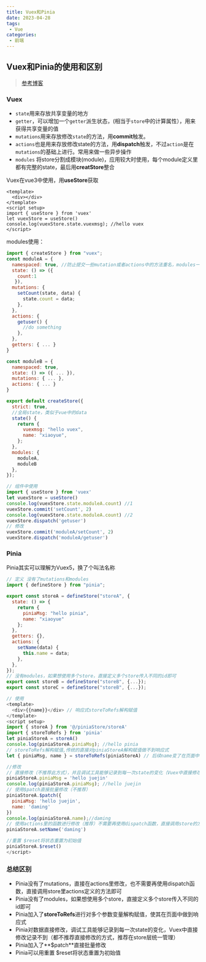 ```yaml
---
title: Vuex和Pinia
date: 2023-04-28
tags:
 - Vue
categories:
 - 前端
---
```


## Vuex和Pinia的使用和区别

> [参考博客](https://juejin.cn/post/7121209657678364685)

### Vuex

- `state`用来存放共享变量的地方
- `getter`，可以增加一个`getter`派生状态，(相当于`store`中的计算属性），用来获得共享变量的值
- `mutations`用来存放修改`state`的方法，用**commit**触发。 
- `actions`也是用来存放修改state的方法，用**dispatch**触发，不过`action`是在`mutations`的基础上进行。常用来做一些异步操作
- `modules` 将store分割成模块(module)，应用较大时使用，每个module定义里都有完整的state，最后用**creatStore**整合

Vuex在vue3中使用，用**useStore**获取

```vue
<template>
  <div></div>
</template>
<script setup>
import { useStore } from 'vuex'
let vuexStore = useStore()
console.log(vuexStore.state.vuexmsg); //hello vuex
</script>
```

modules使用：

```js
import { createStore } from "vuex";
const moduleA = {
  namespaced: true, //防止提交一些mutation或者actions中的方法重名，modules一般会采用命名空间的方式
  state: () => ({ 
    count:1
   }),
  mutations: {
    setCount(state, data) {
      state.count = data;
    },
  },
  actions: {
    getuser() {
      //do something
    },
  },
  getters: { ... }
}

const moduleB = {
  namespaced: true,
  state: () => ({ ... }),
  mutations: { ... },
  actions: { ... }
}

export default createStore({
  strict: true,
  //全局state，类似于vue中的data
  state() {
    return {
      vuexmsg: "hello vuex",
      name: "xiaoyue",
    };
  },
  modules: {
    moduleA,
    moduleB
  },
});

// 组件中使用
import { useStore } from 'vuex'
let vuexStore = useStore()
console.log(vuexStore.state.moduleA.count) //1
vuexStore.commit('setCount', 2)
console.log(vuexStore.state.moduleA.count) //2
vuexStore.dispatch('getuser')
// 修改
vuexStore.commit('moduleA/setCount', 2)
vuexStore.dispatch('moduleA/getuser')
```

### Pinia

Pinia其实可以理解为Vuex5，换了个叫法名称

```js
// 定义 没有了mutations和modules
import { defineStore } from "pinia";

export const storeA = defineStore("storeA", {
  state: () => {
    return {
      piniaMsg: "hello pinia",
      name: "xiaoyue"
    };
  },
  getters: {},
  actions: {
    setName(data) {
      this.name = data;
    },
  },
});
// 没有modules，如果想使用多个store，直接定义多个store传入不同的id即可
export const storeB = defineStore("storeB", {...});
export const storeC = defineStore("storeB", {...});

// 使用
<template>
  <div>{{name}}</div> // 响应式storeToRefs解构赋值
</template>
<script setup>
import { storeA } from '@/piniaStore/storeA'
import { storeToRefs } from 'pinia'
let piniaStoreA = storeA()
console.log(piniaStoreA.piniaMsg); //hello pinia
// storeToRefs解构赋值,传统的直接对piniaStoreA解构赋值做不到响应式
let { piniaMsg, name } = storeToRefs(piniaStoreA) // 后续name变了在页面中能做到响应式

//修改
// 直接修改（不推荐此方式），并且调试工具能够记录到每一次state的变化（Vuex中直接修改记录不到）
piniaStoreA.piniaMsg = 'hello juejin'
console.log(piniaStoreA.piniaMsg); //hello juejin
// 使用$patch直接批量修改（不推荐）
piniaStoreA.$patch({
  piniaMsg: 'hello juejin',
  name: 'daming'
})
console.log(piniaStoreA.name);//daming
// 使用actions里的函数进行修改（推荐）不需要再使用dispatch函数，直接调用store的方法即可
piniaStoreA.setName('daming')

//重置 $reset将状态重置为初始值
piniaStoreA.$reset()
</script>
```

### 总结区别

- Pinia没有了mutations，直接在actions里修改，也不需要再使用dispatch函数，直接调用store里actions定义的方法即可
- Pinia没有了modules，如果想使用多个store，直接定义多个store传入不同的id即可
- Pinia加入了**storeToRefs**进行对多个参数变量解构赋值，使其在页面中做到响应式
- Pinia对数据直接修改，调试工具能够记录到每一次state的变化，Vuex中直接修改记录不到（都不推荐直接修改的方式，推荐在store层统一管理）
- Pinia加入了**$patch**直接批量修改
- Pinia可以用重置 $reset将状态重置为初始值